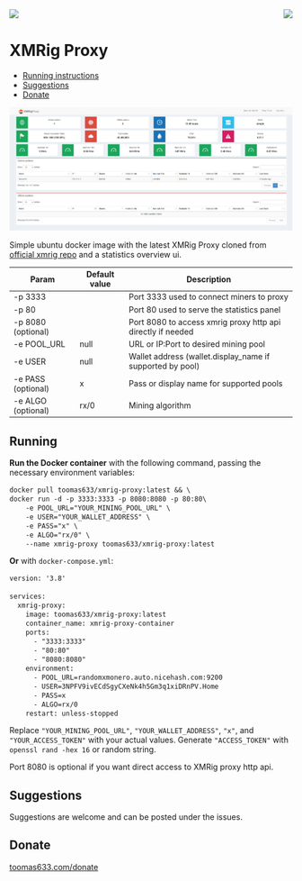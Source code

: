 <img align="right" src="https://sonarcloud.io/api/project_badges/quality_gate?project=Toomas633_XMRig-Proxy">
<img align="left" src="https://github.com/Toomas633/XMRig-Proxy/actions/workflows/docker.yml/badge.svg?branch=main">
<br>

# XMRig Proxy

- [Running instructions](#running)
- [Suggestions](#suggestions)
- [Donate](#donate)

![Preview](https://raw.githubusercontent.com/Toomas633/XMRig-Proxy/main/.github/images/image.png)

Simple ubuntu docker image with the latest XMRig Proxy cloned from [official xmrig repo](https://github.com/xmrig/xmrig-proxy) and a statistics overview ui.

| Param              | Default value | Description                                                 |
| ------------------ | ------------- | ----------------------------------------------------------- |
| -p 3333            |               | Port 3333 used to connect miners to proxy                   |
| -p 80              |               | Port 80 used to serve the statistics panel                  |
| -p 8080 (optional) |               | Port 8080 to access xmrig proxy http api directly if needed |
| -e POOL_URL        | null          | URL or IP:Port to desired mining pool                     |
| -e USER            | null          | Wallet address (wallet.display_name if supported by pool)   |
| -e PASS (optional) | x             | Pass or display name for supported pools                    |
| -e ALGO (optional) | rx/0          | Mining algorithm                                            |

## Running

**Run the Docker container** with the following command, passing the necessary environment variables:

```
docker pull toomas633/xmrig-proxy:latest && \
docker run -d -p 3333:3333 -p 8080:8080 -p 80:80\
    -e POOL_URL="YOUR_MINING_POOL_URL" \
    -e USER="YOUR_WALLET_ADDRESS" \
    -e PASS="x" \
    -e ALGO="rx/0" \
    --name xmrig-proxy toomas633/xmrig-proxy:latest
```

**Or** with `docker-compose.yml`:

```
version: '3.8'

services:
  xmrig-proxy:
    image: toomas633/xmrig-proxy:latest
    container_name: xmrig-proxy-container
    ports:
      - "3333:3333"
      - "80:80"
      - "8080:8080"
    environment:
      - POOL_URL=randomxmonero.auto.nicehash.com:9200
      - USER=3NPFV9ivECdSgyCXeNk4h5Gm3q1xiDRnPV.Home
      - PASS=x
      - ALGO=rx/0
    restart: unless-stopped
```

Replace `"YOUR_MINING_POOL_URL"`, `"YOUR_WALLET_ADDRESS"`, `"x"`, and `"YOUR_ACCESS_TOKEN"` with your actual values.
Generate `"ACCESS_TOKEN"` with `openssl rand -hex 16` or random string.

Port 8080 is optional if you want direct access to XMRig proxy http api.

## Suggestions

Suggestions are welcome and can be posted under the issues.

## Donate

[toomas633.com/donate](https://toomas633.com/donate/)